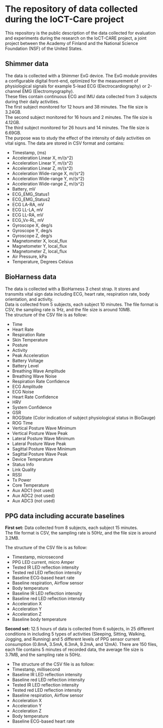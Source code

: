 # The repository of data collected during the IoCT-Care project  
  
This repository is the public description of the data collected for evaluation and experiments during the research on the IoCT-CARE project, a joint project between the Academy of Finland and the National Science Foundation (NSF) of the United States.  
  
## Shimmer data  
The data is collected with a Shimmer ExG device. The ExG module provides a configurable digital front-end, optimized for the measurement of physiological signals for example 5-lead ECG (Electrocardiography) or 2-channel EMG (Electromyography).  
These files contain continuous ECG and IMU data collected from 3 subjects during their daily activities.  
The first subject monitored for 12 hours and 38 minutes. The file size is 3.24GB.  
The second subject monitored for 16 hours and 2 minutes. The file size is 4.12GB.  
The third subject monitored for 26 hours and 14 minutes. The file size is 6.69GB.  
The purpose was to study the effect of the intensity of daily activities on vital signs. The data are stored in CSV format and contains:  
  
- Timestamp, (ms)  
- Acceleration Linear X, m/(s^2)  
- Acceleration Linear Y, m/(s^2)  
- Acceleration Linear Z, m/(s^2)  
- Acceleration Wide-range X, m/(s^2)  
- Acceleration Wide-range Y, m/(s^2)  
- Acceleration Wide-range Z, m/(s^2)  
- Battery, mV  
- ECG_EMG_Status1  
- ECG_EMG_Status2  
- ECG LA-RA, mV  
- ECG LL-LA, mV  
- ECG LL-RA, mV  
- ECG_Vx-RL, mV  
- Gyroscope X, deg/s  
- Gyroscope Y, deg/s  
- Gyroscope Z, deg/s  
- Magnetometer X, local_flux  
- Magnetometer Y, local_flux  
- Magnetometer Z, local_flux  
- Air Pressure, kPa  
- Temperature, Degrees Celsius  
  
## BioHarness data  
The data is collected with a BioHarness 3 chest strap. It stores and transmits vital sign data including ECG, heart rate, respiration rate, body orientation, and activity.   
Data is collected from 5 subjects, each subject 10 minutes. The file format is CSV, the sampling rate is 1Hz, and the file size is around 10MB.  
The structure of the CSV file is as follow:  
  
- Time  
- Heart Rate  
- Respiration Rate  
- Skin Temperature  
- Posture  
- Activity  
- Peak Acceleration  
- Battery Voltage  
- Battery Level  
- Breathing Wave Amplitude  
- Breathing Wave Noise  
- Respiration Rate Confidence  
- ECG Amplitude  
- ECG Noise  
- Heart Rate Confidence  
- HRV  
- System Confidence  
- GSR  
- ROGState (Color indication of subject physiological status in BioGauge)  
- ROG Time  
- Vertical Posture Wave Minimum  
- Vertical Posture Wave Peak  
- Lateral Posture Wave Minimum  
- Lateral Posture Wave Peak  
- Sagittal Posture Wave Minimum  
- Sagittal Posture Wave Peak  
- Device Temperature  
- Status Info  
- Link Quality  
- RSSI  
- Tx Power  
- Core Temperature  
- Aux ADC1 (not used)  
- Aux ADC2 (not used)  
- Aux ADC3 (not used)  
  
  
## PPG data including accurate baselines  
<b>First set:</b> Data collected from 8 subjects, each subject 15 minutes.  
The file format is CSV, the sampling rate is 50Hz, and the file size is around 3.2MB.  
  
The structure of the CSV file is as follow:  
  
- Timestamp, microsecond  
- PPG LED current, micro Amper  
- Tested IR LED reflection intensity   
- Tested red LED reflection intensity  
- Baseline ECG-based heart rate  
- Baseline respiration, Airflow sensor  
- Body temperature  
- Baseline IR LED reflection intensity   
- Baseline red LED reflection intensity  
- Acceleration X  
- Acceleration Y  
- Acceleration Z  
- Baseline body temperature  
  
  
<b>Second set:</b> 12.5 hours of data is collected from 6 subjects, in 25 different conditions in including 5 types of activities (Sleeping, Sitting, Walking, Jogging, and Running) and 5 different levels of PPG sensor current consumption (0.8mA, 3.5mA, 6.3mA, 9.2mA, and 12mA). There are 150 files, each file contains 5 minutes of recorded data, the average file size is 3.7MB, and the sampling rate is 50Hz.  
  
- The structure of the CSV file is as follow:  
- Timestamp, millisecond  
- Baseline IR LED reflection intensity   
- Baseline red LED reflection intensity  
- Tested IR LED reflection intensity   
- Tested red LED reflection intensity  
- Baseline respiration, Airflow sensor  
- Acceleration X  
- Acceleration Y  
- Acceleration Z  
- Body temperature  
- Baseline ECG-based heart rate  
